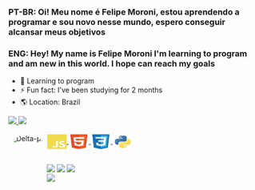 ### PT-BR: Oi! Meu nome é Felipe Moroni, estou aprendendo a programar e sou novo nesse mundo, espero conseguir alcansar meus objetivos
### ENG: Hey! My name is Felipe Moroni I'm learning to program and am new in this world. I hope can reach my goals
- 🤖 Learning to program
- ⚡ Fun fact: I've been studying for 2 months
- 🌎 Location: Brazil
<div align="left">
  <a href="https://github.com/Grammer-Delta">
  <img height="180em" src="https://github-readme-stats.vercel.app/api?username=Grammer-Delta&show_icons=true&theme=white&include_all_commits=true&count_private=true"/>
  <img height="180em" src="https://github-readme-stats.vercel.app/api/top-langs/?username=Grammer-Delta&layout=compact&langs_count=7&theme=white"/>
</div>

<div style="display: inline_block"><br>
  <img align="center" alt="Delta-Js" height="30" width="40" src="https://raw.githubusercontent.com/devicons/devicon/master/icons/javascript/javascript-plain.svg">
  <img align="center" alt="Delta-HTML" height="30" width="40" src="https://raw.githubusercontent.com/devicons/devicon/master/icons/html5/html5-original.svg">
  <img align="center" alt="Delta-CSS" height="30" width="40" src="https://raw.githubusercontent.com/devicons/devicon/master/icons/css3/css3-original.svg"> 
  <img align="center" alt="Delta-Python" height="30" width="40" src="https://raw.githubusercontent.com/devicons/devicon/master/icons/python/python-original.svg">
  <img align="left" alt="Delta-pic" height="150" style="border-radius:50px;" src="https://pbs.twimg.com/media/D7H5wORX4AAB44o.jpg">
</div>

##

<div> 
  <a href="https://www.youtube.com/channel/UCPO4arxepDDbYHTuugm4McQ" target="_blank"><img src="https://img.shields.io/badge/YouTube-FF0000?style=for-the-badge&logo=youtube&logoColor=white" target="_blank"></a>
  <a href = "mailto:felipemoronicruz@gmail.com"><img src="https://img.shields.io/badge/-Gmail-%23333?style=for-the-badge&logo=gmail&logoColor=white" target="_blank"></a>
  <a href = "https://twitter.com/Deltinha14" target="_blank"> <img src="https://img.shields.io/badge/Twitter-1DA1F2?style=for-the-badge&logo=twitter&logoColor=white" target="_blank"></a>
  </div>
 <div><a href= "https://steamcommunity.com/profiles/76561198194929491/" target="_blank"> <img src="https://img.shields.io/badge/Steam-000000?style=for-the-badge&logo=steam&logoColor=white" target="_blank"></a> 
 </div>
